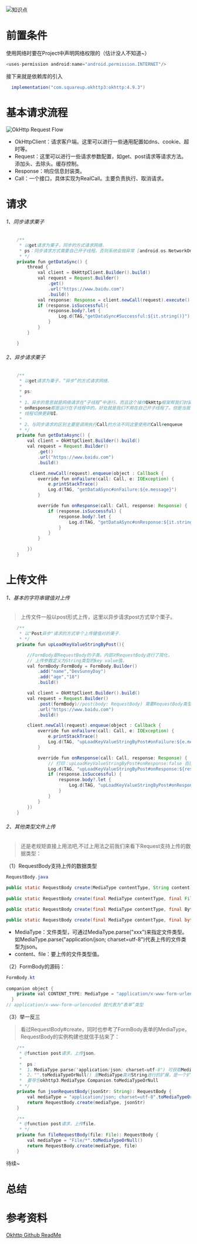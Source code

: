 ![知识点](https://github.com/sunnnydaydev/NoteOkHttp/raw/master/screenshot/Okhttp基础.png)

# 前置条件

使用网络时要在Project中声明网络权限的（估计没人不知道~）

```java
<uses-permission android:name="android.permission.INTERNET"/>
```

接下来就是依赖库的引入

```java
  implementation("com.squareup.okhttp3:okhttp:4.9.3")
```

# 基本请求流程

![OkHttp Request Flow](https://github.com/sunnnydaydev/NoteOkHttp/raw/master/screenshot/Okhttp_request_flow.png)

- OkHttpClient：请求客户端。这里可以进行一些通用配置如dns、cookie、超时等。
- Request：这里可以进行一些请求参数配置，如get、post请求等请求方法。添加头、去除头。缓存控制。
- Response：响应信息封装类。
- Call：一个接口，具体实现为RealCall。主要负责执行、取消请求。

# 请求

###### 1、同步请求栗子

```java
    /**
     * 以get请求为栗子，同步的方式请求网络.
     * ps：同步请求方式需要自己开子线程。否则系统会抛异常 [android.os.NetworkOnMainThreadException]
     * */
    private fun getDataSync() {
        thread {
            val client = OkHttpClient.Builder().build()
            val request = Request.Builder()
                .get()
                .url("https://www.baidu.com")
                .build()
            val response: Response = client.newCall(request).execute()
            if (response.isSuccessful){
                response.body?.let {
                    Log.d(TAG,"getDataSync#Successful:${it.string()}")
                }
            }
        }

    }
```

###### 2、异步请求栗子

```java
    /**
     * 以get请求为栗子，“异步”的方式请求网络.
     *
     * ps:
     *
     * 1、异步的意思就是网络请求在“子线程”中进行。而且这个操作OkHttp框架帮我们封装好了。如下回调onFailure、
     * onResponse都是运行在子线程中的。好处就是我们不用在自己开子线程了。但是当我们拿到数据时还要自己进行
     * 线程切换更新UI。
     *
     * 2、与同步请求的区别主要是调用执行Call的方法不同这里使用的Call#enqueue
     * */
    private fun getDataAsync() {
        val client = OkHttpClient.Builder().build()
        val request = Request.Builder()
            .get()
            .url("https://www.baidu.com")
            .build()

         client.newCall(request).enqueue(object : Callback {
            override fun onFailure(call: Call, e: IOException) {
                e.printStackTrace()
                Log.d(TAG, "getDataASync#onFailure:${e.message}")
            }

            override fun onResponse(call: Call, response: Response) {
                if (response.isSuccessful) {
                    response.body?.let {
                        Log.d(TAG, "getDataASync#onResponse:${it.string()}")
                    }
                }
            }

        })
    }
```

# 上传文件

###### 1、基本的字符串键值对上传

> 上传文件一般以post形式上传，这里以异步请求post方式举个栗子。

```java
    /**
     * 以"Post异步"请求的方式举个上传键值对的栗子.
     * */
    private fun upLoadKeyValueStringByPost(){

        //FormBody是RequestBody的子类。内部对RequestBody进行了简化，
        // 上传参数定义为String类型的key value值。
        val formBody:FormBody = FormBody.Builder()
            .add("name","DevSunnyDay")
            .add("age","18")
            .build()

        val client = OkHttpClient.Builder().build()
        val request = Request.Builder()
            .post(formBody)//post(body: RequestBody) 需要RequestBody类型参数。
            .url("https://www.baidu.com")
            .build()

        client.newCall(request).enqueue(object : Callback {
            override fun onFailure(call: Call, e: IOException) {
                e.printStackTrace()
                Log.d(TAG, "upLoadKeyValueStringByPost#onFailure:${e.message}")
            }

            override fun onResponse(call: Call, response: Response) {
                // 打印：upLoadKeyValueStringByPost#onResponse:false 百度拒绝我们的post请求
                Log.d(TAG, "upLoadKeyValueStringByPost#onResponse:${response.isSuccessful}")
                if (response.isSuccessful) {
                    response.body?.let {
                        Log.d(TAG, "upLoadKeyValueStringByPost#onResponse:${it.string()}")
                    }
                }
            }
        })
    }
```

###### 2、其他类型文件上传

> 还是老规矩直接上用法吧,不过上用法之前我们来看下Request支持上传的数据类型：

（1）RequestBody支持上传的数据类型

```java
RequestBody.java
    
public static RequestBody create(MediaType contentType, String content)
    
public static RequestBody create(final MediaType contentType, final File file)

public static RequestBody create(final MediaType contentType, final ByteString content)

public static RequestBody create(final MediaType contentType, final byte[] content)

```

- MediaType：文件类型，可通过MediaType.parse("xxx")来指定文件类型。如MediaType.parse("application/json; charset=utf-8")代表上传的文件类型为json。
- content、file：要上传的文件类型值。

（2）FormBody的源码：

```java
FormBody.kt
    
companion object {
    private val CONTENT_TYPE: MediaType = "application/x-www-form-urlencoded".toMediaType()
  }
// application/x-www-form-urlencoded 就代表为“表单”类型
```



（3）举一反三

> 看过RequestBody#create，同时也参考了FormBody表单的MediaType，RequestBody的实例构建也就信手拈来了：

```java
    /**
     * @function post请求，上传json。
     *
     *  ps：
     *  1、MediaType.parse("application/json; charset=utf-8") 可获取MediaType类。
     *  2、"".toMediaTypeOrNull() 是MediaType类对String进行的扩展，是一个扩展函数。使用时
     *  要导包okhttp3.MediaType.Companion.toMediaTypeOrNull
     * */
    private fun jsonRequestBody(jsonStr: String): RequestBody {
        val mediaType = "application/json; charset=utf-8".toMediaTypeOrNull()
        return RequestBody.create(mediaType, jsonStr)
    }

    /**
     * @function post请求，上传file。
     * */
    private fun fileRequestBody(file: File): RequestBody {
        val mediaType = "File/*".toMediaTypeOrNull()
        return RequestBody.create(mediaType, file)
    }
```



待续~







# 总结

# 参考资料

[Okhttp Github ReadMe](https://github.com/square/okhttp)
